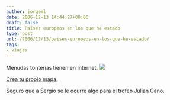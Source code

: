 ```yaml
---
author: jorgeml
date: 2006-12-13 14:44:27+00:00
draft: false
title: Países europeos en los que he estado
type: post
url: /2006/12/13/paises-europeos-en-los-que-he-estado/
tags:
- viajes
---
```


Menudas tonterías tienen en Internet:
![](http://www.world66.com/myworld66/visitedEurope/countrymap?visited=BEFIFRGEITNLPOPTSPSE)


[Crea tu propio mapa.](http://www.world66.com/myworld66/visitedEurope)

Seguro que a Sergio se le ocurre algo para el trofeo Julian Cano.
